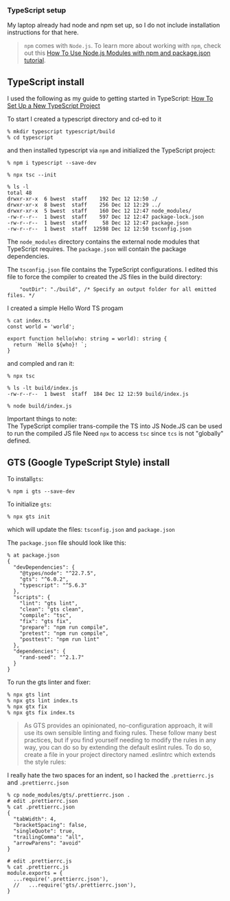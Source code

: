 ### TypeScript setup

[markdown doc: https://www.markdownguide.org/cheat-sheet/]: # 

My laptop already had node and npm set up, so I do not include installation instructions for that here.

> `npm` comes with `Node.js`. To learn more about working with `npm`, check out this [How To Use Node.js Modules with npm and package.json tutorial](https://www.digitalocean.com/community/tutorials/how-to-use-node-js-modules-with-npm-and-package-json).

## TypeScript install

I used the following as my guide to getting started in TypeScript:
[How To Set Up a New TypeScript Project](https://www.digitalocean.com/community/tutorials/typescript-new-project)

To start I created a typescript directory and cd-ed to it
```
% mkdir typescript typescript/build
% cd typescript
```

and then installed typescript via `npm` and initialized the TypeScript project:
```
% npm i typescript --save-dev

% npx tsc --init

% ls -l
total 48
drwxr-xr-x  6 bwest  staff    192 Dec 12 12:50 ./
drwxr-xr-x  8 bwest  staff    256 Dec 12 12:29 ../
drwxr-xr-x  5 bwest  staff    160 Dec 12 12:47 node_modules/
-rw-r--r--  1 bwest  staff    597 Dec 12 12:47 package-lock.json
-rw-r--r--  1 bwest  staff     58 Dec 12 12:47 package.json
-rw-r--r--  1 bwest  staff  12598 Dec 12 12:50 tsconfig.json
```

The `node_modules` directory contains the external node modules that TypeScript requires.  The `package.json` will contain the package dependencies.

The `tsconfig.json` file contains the TypeScript configurations.  I edited this file to force the compiler to created the JS files in the build directory:
```
    "outDir": "./build", /* Specify an output folder for all emitted files. */
```

I created a simple Hello Word TS progam
```
% cat index.ts
const world = 'world';

export function hello(who: string = world): string {
  return `Hello ${who}! `;
}
```

and compled and ran it:
```
% npx tsc

% ls -lt build/index.js 
-rw-r--r--  1 bwest  staff  184 Dec 12 12:59 build/index.js

% node build/index.js 
```

Important things to note:  
The TypeScript complier trans-compile the TS into JS
Node.JS can be used to run the compiled JS file
Need `npx` to access `tsc` since `tcs` is not "globally" defined.

## GTS (Google TypeScript Style) install

To install`gts`:
```
% npm i gts --save-dev
```

To initialize `gts`:
```
% npx gts init
```
which will update the files: `tsconfig.json` and `package.json`

The `package.json` file should look like this:
```
% at package.json 
{
  "devDependencies": {
    "@types/node": "^22.7.5",
    "gts": "^6.0.2",
    "typescript": "^5.6.3"
  },
  "scripts": {
    "lint": "gts lint",
    "clean": "gts clean",
    "compile": "tsc",
    "fix": "gts fix",
    "prepare": "npm run compile",
    "pretest": "npm run compile",
    "posttest": "npm run lint"
  },
  "dependencies": {
    "rand-seed": "^2.1.7"
  }
}
```

To run the gts linter and fixer:
```
% npx gts lint
% npx gts lint index.ts
% npx gtx fix
% npx gts fix index.ts
```

> As GTS provides an opinionated, no-configuration approach, it will use its own sensible linting and fixing rules. These follow many best practices, but if you find yourself needing to modify the rules in any way, you can do so by extending the default eslint rules. To do so, create a file in your project directory named .eslintrc which extends the style rules:

I really hate the two spaces for an indent, so I hacked the `.prettierrc.js` and `.prettierrc.json`
```
% cp node_modules/gts/.prettierrc.json .
# edit .prettierrc.json
% cat .prettierrc.json
{
  "tabWidth": 4,
  "bracketSpacing": false,
  "singleQuote": true,
  "trailingComma": "all",
  "arrowParens": "avoid"
}

# edit .prettierrc.js
% cat .prettierrc.js
module.exports = {
  ...require('.prettierrc.json'),
  //   ...require('gts/.prettierrc.json'),
}
```
